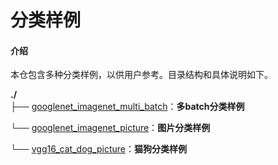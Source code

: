 # 分类样例

#### 介绍
本仓包含多种分类样例，以供用户参考。目录结构和具体说明如下。

**./**   
├── [googlenet_imagenet_multi_batch](./googlenet_imagenet_multi_batch)：**多batch分类样例**   

└── [googlenet_imagenet_picture](./googlenet_imagenet_picture)：**图片分类样例**

└── [vgg16_cat_dog_picture](./vgg16_cat_dog_picture)：**猫狗分类样例**   

